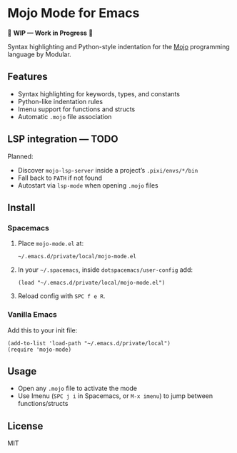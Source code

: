 # Mojo Mode for Emacs

🚧 **WIP — Work in Progress** 🚧

Syntax highlighting and Python-style indentation for the [Mojo](https://www.modular.com/mojo) programming language by Modular.

## Features

- Syntax highlighting for keywords, types, and constants
- Python-like indentation rules
- Imenu support for functions and structs
- Automatic `.mojo` file association

## LSP integration — TODO

Planned:
- Discover `mojo-lsp-server` inside a project’s `.pixi/envs/*/bin`
- Fall back to `PATH` if not found
- Autostart via `lsp-mode` when opening `.mojo` files

## Install

### Spacemacs

1. Place `mojo-mode.el` at:  
   ```
   ~/.emacs.d/private/local/mojo-mode.el
   ```
2. In your `~/.spacemacs`, inside `dotspacemacs/user-config` add:
   ```elisp
   (load "~/.emacs.d/private/local/mojo-mode.el")
   ```
3. Reload config with `SPC f e R`.

### Vanilla Emacs

Add this to your init file:
```elisp
(add-to-list 'load-path "~/.emacs.d/private/local")
(require 'mojo-mode)
```

## Usage

- Open any `.mojo` file to activate the mode
- Use Imenu (`SPC j i` in Spacemacs, or `M-x imenu`) to jump between functions/structs

## License

MIT
